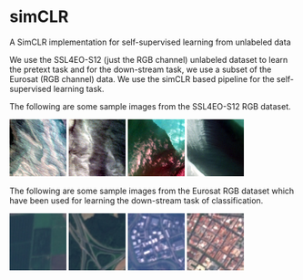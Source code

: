 # simCLR
A SimCLR implementation for self-supervised learning from unlabeled data

We use the SSL4EO-S12 (just the RGB channel) unlabeled dataset to learn the pretext task and for the down-stream task, we use a subset of the Eurosat (RGB channel) data. We use the simCLR based pipeline for the self-supervised learning task.

The following are some sample images from the SSL4EO-S12 RGB dataset.

<img src=20200328T162829_20200328T164812_T15QXA.png width="100"> <img src=20200621T162901_20200621T164746_T15QXA.png width="100"> <img src=20200924T162929_20200924T164434_T15QXA.png width="100"> <img src=20201228T163711_20201228T164519_T15QXA.png width="100">

The following are some sample images from the Eurosat RGB dataset which have been used for learning the down-stream task of classification.

<img src=AnnualCrop_2.jpg width="100"> <img src=Highway_165.jpg width="100"> <img src=Industrial_172.jpg width="100"> <img src=Residential_110.jpg width="100">
